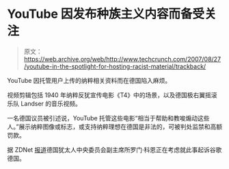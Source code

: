 # YouTube 因发布种族主义内容而备受关注

> 原文：<https://web.archive.org/web/http://www.techcrunch.com/2007/08/27/youtube-in-the-spotlight-for-hosting-racist-material/trackback/>

YouTube 因托管用户上传的纳粹相关资料而在德国陷入麻烦。

视频剪辑包括 1940 年纳粹反犹宣传电影《T4》中的场景，以及德国极右翼摇滚乐队 Landser 的音乐视频。

一名德国议员被引述说，YouTube 托管这些电影“相当于帮助和教唆煽动这些人。”展示纳粹图像或标志，或支持纳粹理想在德国是非法的，可被判处监禁和高额罚款。

据 ZDNet [报道](https://web.archive.org/web/20140311010309/http://news.zdnet.com/2100-9588_22-6204719.html)德国犹太人中央委员会副主席所罗门·科恩正在考虑就此事起诉谷歌德国。